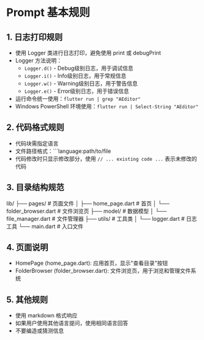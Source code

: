 # Prompt 基本规则

## 1. 日志打印规则
- 使用 Logger 类进行日志打印，避免使用 print 或 debugPrint
- Logger 方法说明：
  * `Logger.d()` - Debug级别日志，用于调试信息
  * `Logger.i()` - Info级别日志，用于常规信息
  * `Logger.w()` - Warning级别日志，用于警告信息
  * `Logger.e()` - Error级别日志，用于错误信息
- 运行命令统一使用：`flutter run | grep "AEditor"`
- Windows PowerShell 环境使用：`flutter run | Select-String "AEditor"`

## 2. 代码格式规则
- 代码块需指定语言
- 文件路径格式：```language:path/to/file
- 代码修改时只显示修改部分，使用 `// ... existing code ...` 表示未修改的代码

## 3. 目录结构规范
lib/
  ├── pages/           # 页面文件
  │   ├── home_page.dart     # 首页
  │   └── folder_browser.dart # 文件浏览页
  ├── model/           # 数据模型
  │   └── file_manager.dart  # 文件管理器
  ├── utils/          # 工具类
  │   └── logger.dart # 日志工具
  └── main.dart       # 入口文件

## 4. 页面说明
- HomePage (home_page.dart): 应用首页，显示"查看目录"按钮
- FolderBrowser (folder_browser.dart): 文件浏览页，用于浏览和管理文件系统

## 5. 其他规则
- 使用 markdown 格式响应
- 如果用户使用其他语言提问，使用相同语言回答
- 不要编造或猜测信息
